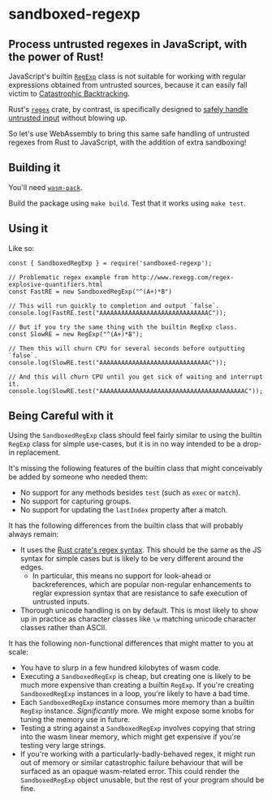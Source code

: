 
# sandboxed-regexp

## Process untrusted regexes in JavaScript, with the power of Rust!

JavaScript's builtin [`RegExp`](https://developer.mozilla.org/docs/Web/JavaScript/Reference/Global_Objects/RegExp)
class is not suitable for working with regular expressions obtained from untrusted sources, because it can easily
fall victim to [Catastrophic Backtracking](https://www.regular-expressions.info/catastrophic.html).

Rust's [`regex`](https://docs.rs/regex/) crate, by contrast, is specifically designed to
[safely handle untrusted input](https://docs.rs/regex/#untrusted-input) without blowing up.

So let's use WebAssembly to bring this same safe handling of untrusted regexes from Rust to JavaScript,
with the addition of extra sandboxing!


## Building it

You'll need [`wasm-pack`](https://rustwasm.github.io/docs/wasm-pack/tutorials/npm-browser-packages/index.html).

Build the package using `make build`. Test that it works using `make test`.


## Using it

Like so:

```
const { SandboxedRegExp } = require('sandboxed-regexp');

// Problematic regex example from http://www.rexegg.com/regex-explosive-quantifiers.html
const FastRE = new SandboxedRegExp("^(A+)*B")

// This will run quickly to completion and output `false`.
console.log(FastRE.test("AAAAAAAAAAAAAAAAAAAAAAAAAAAAAAC"));

// But if you try the same thing with the builtin RegExp class.
const SlowRE = new RegExp("^(A+)*B");

// Then this will churn CPU for several seconds before outputting `false`.
console.log(SlowRE.test("AAAAAAAAAAAAAAAAAAAAAAAAAAAAAAC"));

// And this will churn CPU until you get sick of waiting and interrupt it.
console.log(SlowRE.test("AAAAAAAAAAAAAAAAAAAAAAAAAAAAAAAAAAAAAAAAC"));
```


## Being Careful with it

Using the `SandboxedRegExp` class should feel fairly similar to using the
builtin `RegExp` class for simple use-cases, but it is in no way intended
to be a drop-in replacement.

It's missing the following features of the builtin class that might conceivably
be added by someone who needed them:

* No support for any methods besides `test` (such as `exec` or `match`).
* No support for capturing groups.
* No support for updating the `lastIndex` property after a match.

It has the following differences from the builtin class that will probably
always remain:

* It uses the [Rust crate's regex syntax](https://docs.rs/regex/#syntax).
  This should be the same as the JS syntax for simple cases but is likely
  to be very different around the edges.
    * In particular, this means no support for look-ahead or backreferences,
      which are popular non-regular enhancements to reglar expression syntax
      that are resistance to safe execution of untrusted inputs.
* Thorough unicode handling is on by default. This is most likely to show
  up in practice as character classes like `\w` matching unicode character
  classes rather than ASCII.

It has the following non-functional differences that might matter to you
at scale:

* You have to slurp in a few hundred kilobytes of wasm code.
* Executing a `SandboxedRegExp` is cheap, but creating one is likely to be much
  more expensive than creating a builtin `RegExp`. If you're creating
  `SandboxedRegExp` instances in a loop, you're likely to have a bad time.
* Each `SandboxedRegExp` instance consumes more memory than a builtin `RegExp`
  instance. *Significantly* more. We might expose some knobs for tuning the
  memory use in future.
* Testing a string against a `SandboxedRegExp` involves copying that string
  into the wasm linear memory, which might get expensive if you're testing
  very large strings.
* If you're working with a particularly-badly-behaved regex, it might run out
  of memory or similar catastrophic failure behaviour that will be surfaced
  as an opaque wasm-related error. This could render the `SandboxedRegExp`
  object unusable, but the rest of your program should be fine.
